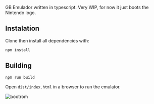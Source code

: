 GB Emulador written in typescript. Very WIP, for now it just boots the Nintendo logo.

## Instalation

Clone then install all dependencies with:

```bash
npm install
```


## Building


```bash
npm run build
```

Open `dist/index.html` in a browser to run the emulator.


![bootrom](https://blot.im/cdn/blog_154e44498233412fa6ab614fe0d01955/_image_cache/2dcba47f-51e0-4959-8c0b-555490f0d68e.png)
